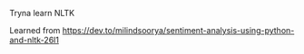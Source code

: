 Tryna learn NLTK 

Learned from https://dev.to/milindsoorya/sentiment-analysis-using-python-and-nltk-26l1

